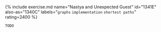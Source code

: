 {% include exercise.md name="Nastya and Unexpected Guest" id="1341E" also-as="1340C" labels="`graphs` `implementation` `shortest paths`" rating=2400 %}

```
TODO
```

